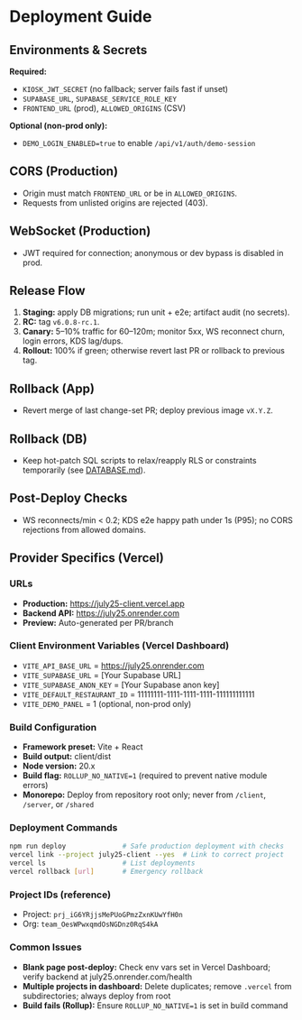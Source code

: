 # Deployment Guide

## Environments & Secrets

**Required:**
- `KIOSK_JWT_SECRET` (no fallback; server fails fast if unset)
- `SUPABASE_URL`, `SUPABASE_SERVICE_ROLE_KEY`
- `FRONTEND_URL` (prod), `ALLOWED_ORIGINS` (CSV)

**Optional (non-prod only):**
- `DEMO_LOGIN_ENABLED=true` to enable `/api/v1/auth/demo-session`

## CORS (Production)
- Origin must match `FRONTEND_URL` or be in `ALLOWED_ORIGINS`.
- Requests from unlisted origins are rejected (403).

## WebSocket (Production)
- JWT required for connection; anonymous or dev bypass is disabled in prod.

## Release Flow
1. **Staging:** apply DB migrations; run unit + e2e; artifact audit (no secrets).
2. **RC:** tag `v6.0.8-rc.1`.
3. **Canary:** 5–10% traffic for 60–120m; monitor 5xx, WS reconnect churn, login errors, KDS lag/dups.
4. **Rollout:** 100% if green; otherwise revert last PR or rollback to previous tag.

## Rollback (App)
- Revert merge of last change-set PR; deploy previous image `vX.Y.Z`.

## Rollback (DB)
- Keep hot-patch SQL scripts to relax/reapply RLS or constraints temporarily (see [DATABASE.md](./DATABASE.md)).

## Post-Deploy Checks
- WS reconnects/min < 0.2; KDS e2e happy path under 1s (P95); no CORS rejections from allowed domains.

## Provider Specifics (Vercel)

### URLs
- **Production:** https://july25-client.vercel.app
- **Backend API:** https://july25.onrender.com
- **Preview:** Auto-generated per PR/branch

### Client Environment Variables (Vercel Dashboard)
- `VITE_API_BASE_URL` = https://july25.onrender.com
- `VITE_SUPABASE_URL` = [Your Supabase URL]
- `VITE_SUPABASE_ANON_KEY` = [Your Supabase anon key]
- `VITE_DEFAULT_RESTAURANT_ID` = 11111111-1111-1111-1111-111111111111
- `VITE_DEMO_PANEL` = 1 (optional, non-prod only)

### Build Configuration
- **Framework preset:** Vite + React
- **Build output:** client/dist
- **Node version:** 20.x
- **Build flag:** `ROLLUP_NO_NATIVE=1` (required to prevent native module errors)
- **Monorepo:** Deploy from repository root only; never from `/client`, `/server`, or `/shared`

### Deployment Commands
```bash
npm run deploy              # Safe production deployment with checks
vercel link --project july25-client --yes  # Link to correct project
vercel ls                   # List deployments
vercel rollback [url]       # Emergency rollback
```

### Project IDs (reference)
- Project: `prj_iG6YRjjsMePUoGPmzZxnKUwYfH0n`
- Org: `team_OesWPwxqmdOsNGDnz0RqS4kA`

### Common Issues
- **Blank page post-deploy:** Check env vars set in Vercel Dashboard; verify backend at july25.onrender.com/health
- **Multiple projects in dashboard:** Delete duplicates; remove `.vercel` from subdirectories; always deploy from root
- **Build fails (Rollup):** Ensure `ROLLUP_NO_NATIVE=1` is set in build command
